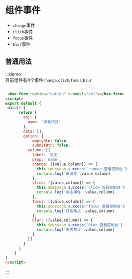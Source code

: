 <script>
export default {
 data() {
      return {
        obj: {
          name: '点我试试'
        },
        data: [],
        option: {
            emptyBtn: false,
            submitBtn: false,
          column: [{
            label: '姓名',
            prop: 'name',
            change: ({value,column}) => {
              this.$message.success('change 查看控制台')
              console.log('值改变',value,column)
            },
            click: ({value,column}) => {
              this.$message.success('click 查看控制台')
              console.log('点击事件',value,column)
            },
            focus: ({value,column}) => {
              this.$message.success('focus 查看控制台')
              console.log('获取焦点',value,column)
            },
            blur: ({value,column}) => {
              this.$message.success('blur 查看控制台')
              console.log('失去焦点',value,column)
            }
          }]
        }
      }
    }
}
</script>
# 组件事件

- `change`事件
- `click`事件
- `focus`事件
- `blur`事件

## 普通用法 

<div class="demo-block">
    <bee-form :option="option" v-model="obj"></bee-form>
</div>

:::demo  
目前组件有4个事件`change`,`click`,`focus`,`blur`
```html

 <bee-form :option="option" v-model="obj"></bee-form>
<script>
export default {
 data() {
      return {
        obj: {
          name: '点我试试'
        },
        data: [],
        option: {
            emptyBtn: false,
            submitBtn: false,
          column: [{
            label: '姓名',
            prop: 'name',
            change: ({value,column}) => {
              this.$message.success('change 查看控制台')
              console.log('值改变',value,column)
            },
            click: ({value,column}) => {
              this.$message.success('click 查看控制台')
              console.log('点击事件',value,column)
            },
            focus: ({value,column}) => {
              this.$message.success('focus 查看控制台')
              console.log('获取焦点',value,column)
            },
            blur: ({value,column}) => {
              this.$message.success('blur 查看控制台')
              console.log('失去焦点',value,column)
            }
          }]
        }
      }
    }
}
</script>

```
:::
